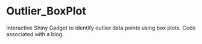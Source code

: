 # Outlier_BoxPlot
Interactive Shiny Gadget to identify outlier data points using box plots. Code associated with a blog.
